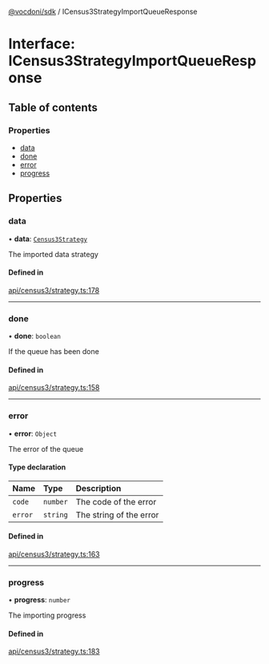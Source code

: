 [@vocdoni/sdk](/sdk) / ICensus3StrategyImportQueueResponse

# Interface: ICensus3StrategyImportQueueResponse

## Table of contents

### Properties

- [data](ICensus3StrategyImportQueueResponse#data)
- [done](ICensus3StrategyImportQueueResponse#done)
- [error](ICensus3StrategyImportQueueResponse#error)
- [progress](ICensus3StrategyImportQueueResponse#progress)

## Properties

### data

• **data**: [`Census3Strategy`](../sdk-reference#census3strategy)

The imported data strategy

#### Defined in

[api/census3/strategy.ts:178](https://github.com/vocdoni/vocdoni-sdk/blob/c61694d51d7ca609cdc86440f23c7a75ea39ea5b/src/api/census3/strategy.ts#L178)

___

### done

• **done**: `boolean`

If the queue has been done

#### Defined in

[api/census3/strategy.ts:158](https://github.com/vocdoni/vocdoni-sdk/blob/c61694d51d7ca609cdc86440f23c7a75ea39ea5b/src/api/census3/strategy.ts#L158)

___

### error

• **error**: `Object`

The error of the queue

#### Type declaration

| Name | Type | Description |
| :------ | :------ | :------ |
| `code` | `number` | The code of the error |
| `error` | `string` | The string of the error |

#### Defined in

[api/census3/strategy.ts:163](https://github.com/vocdoni/vocdoni-sdk/blob/c61694d51d7ca609cdc86440f23c7a75ea39ea5b/src/api/census3/strategy.ts#L163)

___

### progress

• **progress**: `number`

The importing progress

#### Defined in

[api/census3/strategy.ts:183](https://github.com/vocdoni/vocdoni-sdk/blob/c61694d51d7ca609cdc86440f23c7a75ea39ea5b/src/api/census3/strategy.ts#L183)
